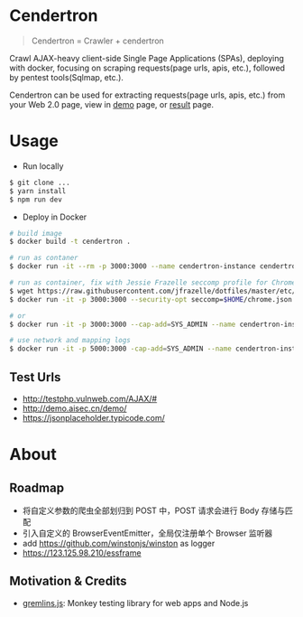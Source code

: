 # Cendertron

> Cendertron = Crawler + cendertron

Crawl AJAX-heavy client-side Single Page Applications (SPAs), deploying with docker, focusing on scraping requests(page urls, apis, etc.), followed by pentest tools(Sqlmap, etc.).

Cendertron can be used for extracting requests(page urls, apis, etc.) from your Web 2.0 page, view in [demo](http://47.99.50.115:5000/) page, or [result](http://47.99.50.115:5000/apis/http://testphp.vulnweb.com/AJAX/) page.

# Usage

- Run locally

```sh
$ git clone ...
$ yarn install
$ npm run dev
```

- Deploy in Docker

```sh
# build image
$ docker build -t cendertron .

# run as contaner
$ docker run -it --rm -p 3000:3000 --name cendertron-instance cendertron

# run as container, fix with Jessie Frazelle seccomp profile for Chrome.
$ wget https://raw.githubusercontent.com/jfrazelle/dotfiles/master/etc/docker/seccomp/chrome.json -O ~/chrome.json
$ docker run -it -p 3000:3000 --security-opt seccomp=$HOME/chrome.json --name cendertron-instance cendertron

# or
$ docker run -it -p 3000:3000 --cap-add=SYS_ADMIN --name cendertron-instance cendertron

# use network and mapping logs
$ docker run -it -p 5000:3000 -cap-add=SYS_ADMIN --name cendertron-instance --network cncs-network cendertron
```

## Test Urls

- http://testphp.vulnweb.com/AJAX/#
- http://demo.aisec.cn/demo/
- https://jsonplaceholder.typicode.com/

# About

## Roadmap

- 将自定义参数的爬虫全部划归到 POST 中，POST 请求会进行 Body 存储与匹配
- 引入自定义的 BrowserEventEmitter，全局仅注册单个 Browser 监听器
- add https://github.com/winstonjs/winston as logger
- https://123.125.98.210/essframe

## Motivation & Credits

- [gremlins.js](https://github.com/marmelab/gremlins.js/): Monkey testing library for web apps and Node.js
